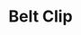 ---
title: "Belt Clip"
slug: "belt-clip"
description: "Tech specs for the belt clips in FarmBot Genesis. Visit [our shop](http://shop.farm.bot) to purchase parts."
price: $3.00
quantity:
  express: 6
  xl: 6
specs:
  thickness: 5mm
  material: 6061 Aluminum
  surface treatments: Tumble polished<br>Sand blasted<br>Clear anodized
internal-specs:
  internal part name: Belt Clip
  rev: A
  vendor: LDO
  cost: $1.80
  component tests: Plate and Bracket Tests
---